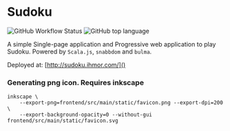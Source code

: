 # Sudoku

![GitHub Workflow Status](https://img.shields.io/github/workflow/status/gregor-i/sudoku/website?style=plastic)
![GitHub top language](https://img.shields.io/github/languages/top/gregor-i/sudoku?style=plastic)

A simple Single-page application and Progressive web application to play Sudoku. Powered by `Scala.js`, `snabbdom` and `bulma`.

Deployed at: [http://sudoku.ihmor.com/]()

### Generating png icon. Requires inkscape
```
inkscape \
    --export-png=frontend/src/main/static/favicon.png --export-dpi=200 \
    --export-background-opacity=0 --without-gui frontend/src/main/static/favicon.svg
```
